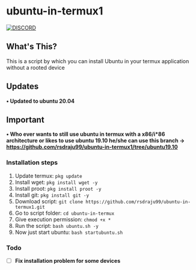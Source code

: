 # ubuntu-in-termux1
[![DISCORD](https://img.shields.io/badge/Chat-On%20Discord-738BD7.svg?style=for-the-badge)](https://discord.gg/Vyecdkj)

## What's This?

This is a script by which you can install Ubuntu in your termux application without a rooted device

## Updates
**• Updated to ubuntu 20.04**

## Important

**• Who ever wants to still use ubuntu in termux with a x86/i*86 architecture or likes to use ubuntu 19.10 he/she can use this branch -> https://github.com/rsdraju99/ubuntu-in-termux1/tree/ubuntu19.10**

### Installation steps
1. Update termux: `pkg update`
2. Install wget: `pkg install wget -y`
3. Install proot: `pkg install proot -y`
4. Install git: `pkg install git -y`
5. Download script: `git clone https://github.com/rsdraju99/ubuntu-in-termux1.git`
6. Go to script folder: `cd ubuntu-in-termux`
7. Give execution permission: `chmod +x *`
8. Run the script: `bash ubuntu.sh -y`
9. Now just start ubuntu: `bash startubuntu.sh`

### Todo
- [ ] **Fix installation problem for some devices**
